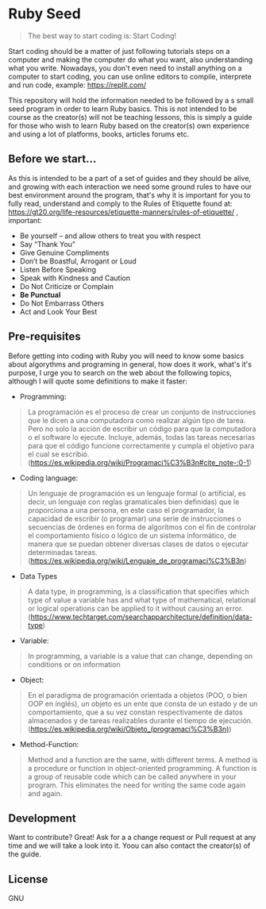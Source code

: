 # Ruby Seed
>  The best way to start coding is: Start Coding!

Start coding should be a matter of just following tutorials steps on a computer and making the computer do what you want, also understanding what you write. Nowadays, you don't even need to install anything on a computer to start coding, you can use online editors to compile, interprete and run code, example: https://replit.com/

This repository will hold the information needed to be followed by a s small seed program in order to learn Ruby basics. This is not intended to be course as the creator(s) will not be teaching lessons, this is simply a guide for those who wish to learn Ruby based on the creator(s) own experience and using a lot of platforms, books, articles forums etc.

## Before we start...

As this is intended to be a part of a set of guides and they should be alive, and growing with each interaction we need some ground rules to have our best environment around the program, that's why it is important for you to fully read, understand and comply to the Rules of Etiquette found at: https://gt20.org/life-resources/etiquette-manners/rules-of-etiquette/ , important: 

- Be yourself – and allow others to treat you with respect
- Say “Thank You”
- Give Genuine Compliments
- Don’t be Boastful, Arrogant or Loud
- Listen Before Speaking
- Speak with Kindness and Caution
- Do Not Criticize or Complain
- **Be Punctual**
- Do Not Embarrass Others
- Act and Look Your Best


## Pre-requisites
Before getting into coding with Ruby you will need to know some basics about algorythms and programing in general, how does it work, what's it's purpose, I urge you to search on the web about the following topics, although I will quote some definitions to make it faster:
- Programming:
>La programación es el proceso de crear un conjunto de instrucciones que le dicen a una computadora como realizar algún tipo de tarea. Pero no solo la acción de escribir un código para que la computadora o el software lo ejecute. Incluye, además, todas las tareas necesarias para que el código funcione correctamente y cumpla el objetivo para el cual se escribió. (https://es.wikipedia.org/wiki/Programaci%C3%B3n#cite_note-:0-1)
- Coding language:
>Un lenguaje de programación es un lenguaje formal (o artificial, es decir, un lenguaje con reglas gramaticales bien definidas) que le proporciona a una persona, en este caso el programador, la capacidad de escribir (o programar) una serie de instrucciones o secuencias de órdenes en forma de algoritmos con el fin de controlar el comportamiento físico o lógico de un sistema informático, de manera que se puedan obtener diversas clases de datos o ejecutar determinadas tareas. (https://es.wikipedia.org/wiki/Lenguaje_de_programaci%C3%B3n)
- Data Types
>A data type, in programming, is a classification that specifies which type of value a variable has and what type of mathematical, relational or logical operations can be applied to it without causing an error. (https://www.techtarget.com/searchapparchitecture/definition/data-type)
- Variable:
>In programming, a variable is a value that can change, depending on conditions or on information
- Object:
>En el paradigma de programación orientada a objetos (POO, o bien OOP en inglés), un objeto es un ente que consta de un estado y de un comportamiento, que a su vez constan respectivamente de datos almacenados y de tareas realizables durante el tiempo de ejecución. (https://es.wikipedia.org/wiki/Objeto_(programaci%C3%B3n))
- Method-Function:
>Method and a function are the same, with different terms. A method is a procedure or function in object-oriented programming. A function is a group of reusable code which can be called anywhere in your program. This eliminates the need for writing the same code again and again.


## Development

Want to contribute? Great!
Ask for a a change request or Pull request at any time and we will take a look into it.
Yoou can also contact the creator(s) of the guide.


## License

GNU


